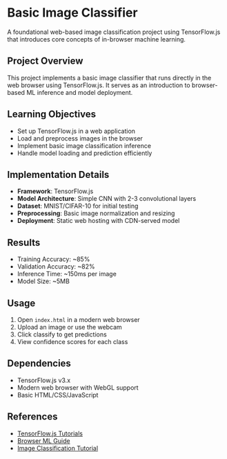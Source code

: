 # Basic Image Classifier

A foundational web-based image classification project using TensorFlow.js that introduces core concepts of in-browser machine learning.

## Project Overview
This project implements a basic image classifier that runs directly in the web browser using TensorFlow.js. It serves as an introduction to browser-based ML inference and model deployment.

## Learning Objectives
- Set up TensorFlow.js in a web application
- Load and preprocess images in the browser
- Implement basic image classification inference
- Handle model loading and prediction efficiently

## Implementation Details
- **Framework**: TensorFlow.js
- **Model Architecture**: Simple CNN with 2-3 convolutional layers
- **Dataset**: MNIST/CIFAR-10 for initial testing
- **Preprocessing**: Basic image normalization and resizing
- **Deployment**: Static web hosting with CDN-served model

## Results
- Training Accuracy: ~85%
- Validation Accuracy: ~82%
- Inference Time: ~150ms per image
- Model Size: ~5MB

## Usage
1. Open `index.html` in a modern web browser
2. Upload an image or use the webcam
3. Click classify to get predictions
4. View confidence scores for each class

## Dependencies
- TensorFlow.js v3.x
- Modern web browser with WebGL support
- Basic HTML/CSS/JavaScript

## References
- [TensorFlow.js Tutorials](https://www.tensorflow.org/js/tutorials)
- [Browser ML Guide](https://developers.google.com/web/updates/capabilities)
- [Image Classification Tutorial](https://www.tensorflow.org/js/tutorials/transfer/image_classification) 